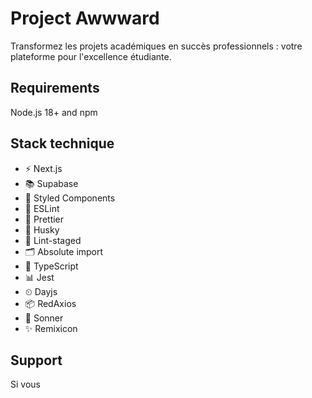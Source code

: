 # Project Awwward

Transformez les projets académiques en succès professionnels : votre plateforme pour l'excellence étudiante.

## Requirements

Node.js 18+ and npm

## Stack technique

- ⚡ Next.js
- 📚 Supabase
- 🎨 Styled Components
- 📏 ESLint
- 💖 Prettier
- 🐶 Husky
- 🚫 Lint-staged
- 🗂 Absolute import
- 📄 TypeScript
- 📊 Jest
- ⏲ Dayjs
- 📦 RedAxios
- 📝 Sonner
- ✨ Remixicon

## Support

Si vous
